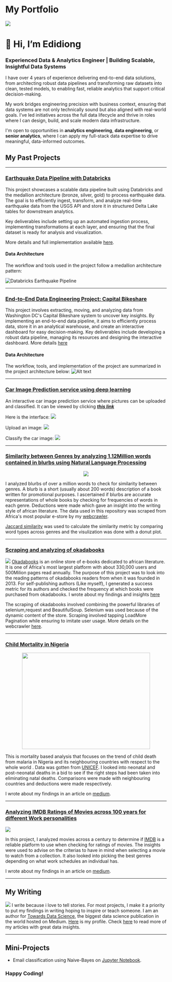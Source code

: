 # My Portfolio

![](https://github.com/EdidiongEsu/portfolio/blob/master/img/Capture.PNG)

# 👋 Hi, I’m Edidiong  
### Experienced Data & Analytics Engineer | Building Scalable, Insightful Data Systems

I have over 4 years of experience delivering end-to-end data solutions, from architecting robust data pipelines and transforming raw datasets into clean, tested models, to enabling fast, reliable analytics that support critical decision-making.

My work bridges engineering precision with business context, ensuring that data systems are not only technically sound but also aligned with real-world goals. I’ve led initiatives across the full data lifecycle and thrive in roles where I can design, build, and scale modern data infrastructure.

I'm open to opportunities in **analytics engineering**, **data engineering**, or **senior analytics**, where I can apply my full-stack data expertise to drive meaningful, data-informed outcomes.


## My Past Projects
---
### [Earthquake Data Pipeline with Databricks](https://github.com/EdidiongEsu/Databricks_earthquake)

This project showcases a scalable data pipeline built using Databricks and the medallion architecture (bronze, silver, gold) to process earthquake data. The goal is to efficiently ingest, transform, and analyze real-time earthquake data from the USGS API and store it in structured Delta Lake tables for downstream analytics.

Key deliverables include setting up an automated ingestion process, implementing transformations at each layer, and ensuring that the final dataset is ready for analysis and visualization.

More details and full implementation available [here](https://github.com/EdidiongEsu/Databricks_earthquake).


#### Data Architecture

The workflow and tools used in the project follow a medallion architecture pattern:

![Databricks Earthquake Pipeline](https://github.com/EdidiongEsu/Databricks_earthquake/blob/main/img/Earthquake%20architecture.gif)

---
### [End-to-End Data Engineering Project: Capital Bikeshare](https://github.com/EdidiongEsu/capital_bikeshare)
This project involves extracting, moving, and analyzing data from Washington DC's Capital Bikeshare system to uncover key insights. By implementing an end-to-end data pipeline, it aims to efficiently process data, store it in an analytical warehouse, and create an interactive dashboard for easy decision-making. Key deliverables include developing a robust data pipeline, managing its resources and designing the interactive dashboard. More details [here](https://github.com/EdidiongEsu/capital_bikeshare)

#### Data Architecture
The workflow, tools, and implementation of the project are summarized in the project architecture below:
![Alt text](https://github.com/EdidiongEsu/capital_bikeshare/blob/main/img/Bike%20architecture.gif)

---
### [Car Image Prediction service using deep learning](https://github.com/EdidiongEsu/mlzoomcamp_capstone_one)
An interactive car image prediction service where pictures can be uploaded and classified. It can be viewed by clicking <b>*[this link](https://edidiongesu-mlzoomcamp-capstone-one-main-app-uy4dzl.streamlit.app/)*</b>

Here is the interface:
    ![](https://github.com/EdidiongEsu/mlzoomcamp_capstone_one/blob/main/images/webapp.png)

Upload an image:
    ![](https://github.com/EdidiongEsu/mlzoomcamp_capstone_one/blob/main/images/webapp2.png)

Classify the car image:
    ![](https://github.com/EdidiongEsu/mlzoomcamp_capstone_one/blob/main/images/webapp3.png)

---
### [Similarity between Genres by analyzing 1.12Million words contained in blurbs using Natural Language Processing](https://github.com/EdidiongEsu/genre_NLP)


<p align="center"> 
<img src="https://github.com/EdidiongEsu/portfolio/blob/master/img/common_nlp_gif.gif" />
</p>

I analyzed blurbs of over a million words to check for similarity between genres. A blurb is a short (usually about 200 words) description of a book written for promotional purposes. I ascertained if blurbs are accurate representations of whole books by checking for frequencies of words in each genre. Deductions were made which gave an insight into the writing style of african literature. The data used in this repository was scraped from Africa's most popular e-store by my [webcrawler](https://github.com/EdidiongEsu/okadabooks_scraper). 

[Jaccard similarity](https://en.wikipedia.org/wiki/Jaccard_index) was used to calculate the similarity metric by comparing word types across genres and the visulization was done with a donut plot.
    
   
  
  ---
 ### [Scraping and analyzing of okadabooks](https://github.com/EdidiongEsu/analyzing_okadabooks)
![](https://github.com/EdidiongEsu/portfolio/blob/master/img/double_header.PNG)
[Okadabooks](https://okadabooks.com/) is an online store of e-books dedicated to african literature. It is one of Africa's most largest platform with about 330,000 users and 500Milion pages read annually. 
The purpose of this project was to look into the reading patterns of  okadabooks readers from when it was founded in 2013. For self-publishing authors (Like myself), I generated a success metric for its authors and checked the frequency at which books were purchased from okadabooks. I wrote about my findings and insights [here](https://towardsdatascience.com/riding-okadabooks-aae359d9fbad)

The scraping of okadabooks involved combining the powerful libraries of selenium,request and BeautifulSoup. Selenium was used because of the dynamic content of the store. Scraping involved tapping LoadMore Pagination while ensuring to imitate user usage. More details on the webcrawler [here](https://github.com/EdidiongEsu/okadabooks_scraper).


 ---
### [Child Mortality in Nigeria](https://github.com/EdidiongEsu/child-mortality/blob/master/README.md)
<p align="center"> 
<img src="https://github.com/EdidiongEsu/portfolio/blob/master/img/child_mortality.jpg" width="400px" height="300px" />
</p>

This is mortality based analysis that focuses on the trend of child death from malaria in Nigeria and its neighbouring countries with respect to the whole world . Data was gotten from [UNICEF](https://data.unicef.org/). I looked into neonatal and post-neonatal deaths in a bid to see if the right steps had been taken into eliminating natal deaths. Comparisons were made with neighbouring countries and deductions were made respectively.

I wrote about my findings in an article on [medium](https://medium.com/@eddy.esu.22/global-reduction-in-infant-mortality-864d1879a217).

---

### [Analyzing IMDB Ratings of Movies across 100 years for different Work personalities](https://github.com/EdidiongEsu/Movie-Insights)
![](https://github.com/EdidiongEsu/Movie-Insights/blob/master/Pictures/Duration.jpeg)

In this project, I analyzed movies across a century to determine if [IMDB](https://en.wikipedia.org/wiki/IMDb) is a reliable platform to use when checking for ratings of movies. The insights were used to advise on the criterias to have in mind when selecting a movie to watch from a collection. It also looked into picking the best genres depending on what work schedules an individual has.

I wrote about my findings in an article on [medium](https://medium.com/@eddy.esu.22/deliberations-of-a-movie-buff-tips-to-aid-choosing-your-next-cinematic-experience-2fb001372be8).

---
## My Writing

![](https://github.com/EdidiongEsu/portfolio/blob/master/img/medium.PNG)
I write because i love to tell stories. For most projects, I make it a priority to put my findings in writing hoping to inspire or teach someone. I am an author for [Towards Data Science](https://towardsdatascience.com), the biggest data science publication in the world hosted on Medium. [Here](https://towardsdatascience.com/@eddy.esu.22) is my profile. Check [here](https://medium.com/@eddy.esu.22) to read more of my articles with great data insights.

---
## Mini-Projects
* Email classification using Naive-Bayes on [Jupyter Notebook](https://github.com/EdidiongEsu/machine_learning/blob/master/Email%20classifier%20with%20Naive%20bayes/Email%20classifier%20with%20Naive%20Bayes.ipynb).


### Happy Coding!

